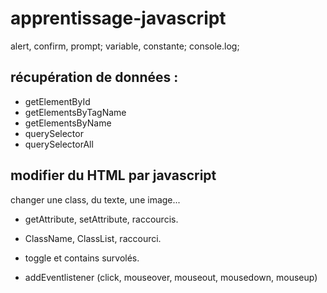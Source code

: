 # apprentissage-javascript

alert, confirm, prompt;
variable, constante;
console.log;

## récupération de données :
- getElementById
- getElementsByTagName
- getElementsByName
- querySelector
- querySelectorAll

## modifier du HTML par javascript

changer une class, du texte, une image...
- getAttribute, setAttribute, raccourcis. 
- ClassName, ClassList, raccourci. 
- toggle et contains survolés. 

- addEventlistener (click, mouseover, mouseout, mousedown, mouseup)
